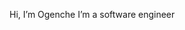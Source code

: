 Hi, I’m Ogenche
I’m a software engineer

<!---
Ogenche/Ogenche is a ✨ special ✨ repository because its `README.md` (this file) appears on your GitHub profile.
You can click the Preview link to take a look at your changes.
--->
